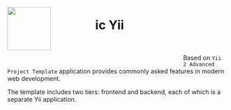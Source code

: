 <p align="left" style="float:left;width:40%;">
    <a href="https://github.com/yiisoft" target="_blank">
        <img src="https://avatars0.githubusercontent.com/u/993323" height="100px">
    </a>
    <h1 align="left">ic Yii</h1>
    <br />
</p>

<p align="left" style="float:left;width:40%;">

Based on `Yii 2 Advanced Project Template` application provides commonly asked features
in modern web development.

The template includes two tiers: frontend and backend, each of which is a separate Yii application.

</p>